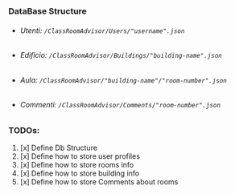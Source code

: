 ### DataBase Structure
* ###### Utenti: `/ClassRoomAdvisor/Users/"username".json`
* ###### Edificio: `/ClassRoomAdvisor/Buildings/"building-name".json`
* ###### Aula: `/ClassRoomAdvisor/"building-name"/"room-number".json`
* ###### Commenti: `/ClassRoomAdvisor/Comments/"room-number".json`

### TODOs:
  1.  [x] Define Db Structure
  1.  [x] Define how to store user profiles
  1.  [x] Define how to store rooms info
  1.  [x] Define how to store building info
  1.  [x] Define how to store Comments about rooms
